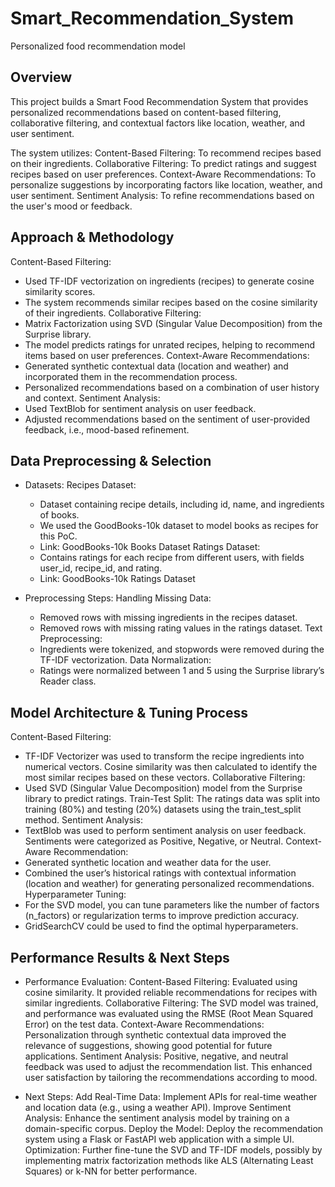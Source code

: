 # Smart_Recommendation_System
Personalized food recommendation model
## Overview
This project builds a Smart Food Recommendation System that provides personalized recommendations based on content-based filtering, collaborative filtering, and contextual factors like location, weather, and user sentiment.

The system utilizes:
Content-Based Filtering: To recommend recipes based on their ingredients.
Collaborative Filtering: To predict ratings and suggest recipes based on user preferences.
Context-Aware Recommendations: To personalize suggestions by incorporating factors like location, weather, and user sentiment.
Sentiment Analysis: To refine recommendations based on the user's mood or feedback.

## Approach & Methodology
Content-Based Filtering:
- Used TF-IDF vectorization on ingredients (recipes) to generate cosine similarity scores.
- The system recommends similar recipes based on the cosine similarity of their ingredients.
Collaborative Filtering:
- Matrix Factorization using SVD (Singular Value Decomposition) from the Surprise library.
- The model predicts ratings for unrated recipes, helping to recommend items based on user preferences.
Context-Aware Recommendations:
- Generated synthetic contextual data (location and weather) and incorporated them in the recommendation process.
- Personalized recommendations based on a combination of user history and context.
Sentiment Analysis:
- Used TextBlob for sentiment analysis on user feedback.
- Adjusted recommendations based on the sentiment of user-provided feedback, i.e., mood-based refinement.

## Data Preprocessing & Selection
- Datasets:
  Recipes Dataset:
    - Dataset containing recipe details, including id, name, and ingredients of books.
    - We used the GoodBooks-10k dataset to model books as recipes for this PoC.
    - Link: GoodBooks-10k Books Dataset
  Ratings Dataset:
    - Contains ratings for each recipe from different users, with fields user_id, recipe_id, and rating.
    - Link: GoodBooks-10k Ratings Dataset

- Preprocessing Steps:
  Handling Missing Data:
    - Removed rows with missing ingredients in the recipes dataset.
    - Removed rows with missing rating values in the ratings dataset.
  Text Preprocessing:
    - Ingredients were tokenized, and stopwords were removed during the TF-IDF vectorization.
  Data Normalization:
    - Ratings were normalized between 1 and 5 using the Surprise library’s Reader class.

## Model Architecture & Tuning Process
Content-Based Filtering:
- TF-IDF Vectorizer was used to transform the recipe ingredients into numerical vectors. Cosine similarity was then calculated to identify the most similar recipes based on these vectors.
Collaborative Filtering:
- Used SVD (Singular Value Decomposition) model from the Surprise library to predict ratings.
Train-Test Split: The ratings data was split into training (80%) and testing (20%) datasets using the train_test_split method.
Sentiment Analysis:
- TextBlob was used to perform sentiment analysis on user feedback. Sentiments were categorized as Positive, Negative, or Neutral.
Context-Aware Recommendation:
- Generated synthetic location and weather data for the user.
- Combined the user’s historical ratings with contextual information (location and weather) for generating personalized recommendations.
Hyperparameter Tuning:
- For the SVD model, you can tune parameters like the number of factors (n_factors) or regularization terms to improve prediction accuracy.
- GridSearchCV could be used to find the optimal hyperparameters.

## Performance Results & Next Steps
- Performance Evaluation:
Content-Based Filtering: Evaluated using cosine similarity. It provided reliable recommendations for recipes with similar ingredients.
Collaborative Filtering: The SVD model was trained, and performance was evaluated using the RMSE (Root Mean Squared Error) on the test data.
Context-Aware Recommendations: Personalization through synthetic contextual data improved the relevance of suggestions, showing good potential for future applications.
Sentiment Analysis: Positive, negative, and neutral feedback was used to adjust the recommendation list. This enhanced user satisfaction by tailoring the recommendations according to mood.

- Next Steps:
Add Real-Time Data: Implement APIs for real-time weather and location data (e.g., using a weather API).
Improve Sentiment Analysis: Enhance the sentiment analysis model by training on a domain-specific corpus.
Deploy the Model: Deploy the recommendation system using a Flask or FastAPI web application with a simple UI.
Optimization: Further fine-tune the SVD and TF-IDF models, possibly by implementing matrix factorization methods like ALS (Alternating Least Squares) or k-NN for better performance.
